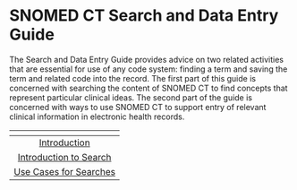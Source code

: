 # SNOMED CT Search and Data Entry Guide

The Search and Data Entry Guide provides advice on two related activities that are essential for use of any code system: finding a term and saving the term and related code into the record. The first part of this guide is concerned with searching the content of SNOMED CT to find concepts that represent particular clinical ideas. The second part of the guide is concerned with ways to use SNOMED CT to support entry of relevant clinical information in electronic health records.

<table data-view="cards"><thead><tr><th align="center"></th></tr></thead><tbody><tr><td align="center"><a href="1 introduction/">Introduction</a></td></tr><tr><td align="center"><a href="2 introduction-to-search/">Introduction to Search</a></td></tr><tr><td align="center"><a href="3 use-cases-for-searches/">Use Cases for Searches</a></td></tr></tbody></table>
